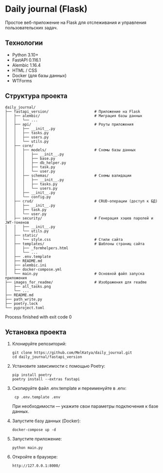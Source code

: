 # Daily journal (Flask)

Простое веб-приложение на Flask для отслеживания и управления пользовательских задач.

## Технологии

- Python 3.10+
- FastAPI 0.116.1
- Alembic 1.16.4
- HTML / CSS
- Docker (для базы данных)
- WTForms

## Структура проекта
    daily_journal/
    ├── fastapi_version/                     # Приложение на Flask
    │   ├── alembic/                         # Миграция базы данных
    │   │   └── ... 
    │   ├── api/                             # Роуты приложения
    │   │   ├── __init__.py
    │   │   ├── tasks.py
    │   │   ├── users.py
    │   │   └── utils.py
    │   ├── core/
    │   │   ├── models/                      # Схемы базы данных
    │   │   │   ├── __init__.py
    │   │   │   ├── base.py
    │   │   │   ├── db_helper.py
    │   │   │   ├── task.py
    │   │   │   └── user.py
    │   │   ├── schemas/                     # Схемы валидации
    │   │   │   ├── __init__.py
    │   │   │   ├── tasks.py
    │   │   │   └── users.py
    │   │   ├── __init__.py
    │   │   └── config.py
    │   ├── crud/                            # CRUD-операции (доступ к БД)
    │   │   ├── __init__.py
    │   │   ├── task.py
    │   │   └── user.py
    │   ├── security/                        # Генерация хэшев паролей и JWT-токенов
    │   │   ├── __init__.py
    │   │   └── utils.py
    │   ├── static/
    │   │   └── style.css                    # Стили сайта
    │   ├── templates/                       # Шаблоны страниц сайта
    │   │   ├── _formhelpers.html
    │   │   └── ...
    │   ├── .env.template
    │   ├── README.md
    │   ├── alembic.ini
    │   ├── docker-compose.yml
    │   └── main.py                          # Основной файл запуска приложения 
    ├── images_for_readme/                   # Изображения для readme
    │   ├── all_tasks.png
    │   └── ...
    ├── README.md
    ├── path_write.py
    ├── poetry.lock
    └── pyproject.toml

Process finished with exit code 0



## Установка проекта

1. Клонируйте репозиторий:
    ```
    git clone https://github.com/MelKatya/daily_journal.git
    cd daily_journal/fastapi_version
    ```

2. Установите зависимости с помощью Poetry:
    ```
    pip install poetry
    poetry install --extras fastapi
    ```
3. Скопируйте файл .env.template и переименуйте в .env:
   ```
    cp .env.template .env
    ```
    При необходимости — укажите свои параметры подключения к базе данных.

4. Запустите базу данных (Docker):
    ```
    docker-compose up -d
    ```
5. Запустите приложение:

   ```
   python main.py
   ```

6. Откройте в браузере:
   ```
   http://127.0.0.1:8000/
   ```

